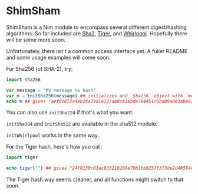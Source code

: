 ShimSham
========

ShimSham is a Nim module to encompass several different digest/hashing algorithms. So far included are [Sha2](https://en.wikipedia.org/wiki/SHA-2), [Tiger](https://en.wikipedia.org/wiki/Tiger_%28cryptography%29), and [Whirlpool](https://en.wikipedia.org/wiki/Whirlpool_%28cryptography%29). Hopefully there will be some more soon.

Unfortunately, there isn't a common access interface yet. A fuller README and some usage examples will come soon.

For Sha256 (of SHA-2), try:

```nim
import sha256

var message = "My message to hash"
var m = initSha256(message) ## initializes and `Sha256` object with `message`
echo m ## gives "aefd1872a4eb24a79a1e727aa8c41ebde794451c0ca89a0e3abe82e45a477afc"
```
You can also use `initSha224` if that's what you want.

`initSha384` and `initSha512` are available in the sha512 module.

`initWhirlpool` works in the same way.

For the Tiger hash, here's how you call:
```nim
import tiger

echo tiger("") ## gives "24f0130c63ac933216166e76b1bb925ff373de2d49584e7a"
```

The Tiger hash way seems cleaner, and all functions might switch to that soon.